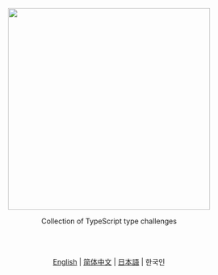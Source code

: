 <p align='center'>
<img src='./screenshots/logo.svg' width='400'/>
</p>

<p align='center'>
Collection of TypeScript type challenges
</p>

<br>
<br>

<p align='center'>
  <a href='./README.md'>English</a> | <a href='./README.zh-CN.md'>简体中文</a> | <a href='./README.ja.md'>日本語</a>  | 한국인
</p>
